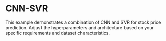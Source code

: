 # CNN-SVR
This example demonstrates a combination of CNN and SVR for stock price prediction. Adjust the hyperparameters and architecture based on your specific requirements and dataset characteristics.
